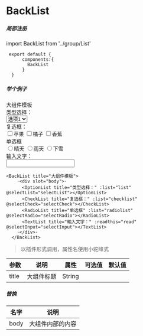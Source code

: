 # BackList

##### 局部注册


  
  <p>   
	import BackList from '../group/List'

	 export default {  
		  components:{  
			BackList  
		  }  
	  }
  </p>
  
  
  ##### 举个例子
<div class="example" style="width: 60%;">
<div class="stepGroup">
    <div class="stepTitle">
      <div class="titleDescript">大组件模板</div>
    </div>
    <div class="bodyContent">
      <div class="block" >
		<div class="block_left">
		<div>
		<i class="fa fa-calendar" aria-hidden="true" style="line-height: 24px;"></i>
		<div class="title_name">类型选择：</div>
		</div>
		</div>
		<div class="block_right">
		<div>
		<select class="block_select">
			<option value="1">选项1</option>
			<option value="1">选项2</option>
			<option value="1">选项3</option>
		</select>
		</div>
		</div>
		</div>
    </div>
	<div class="block">
  	<div class="block_left">
  		<div>
        <i class="fa fa-user title_i" aria-hidden="true"></i>
  			<div class="title_name">复选框：</div>
  		</div>
  	</div>
  	<div class="block_right">
      <span><input id="1" type="checkbox" value="1"><label>苹果</label></span>
	  <span><input id="2" type="checkbox" value="2"><label>橘子</label></span>
	  <span><input id="3" type="checkbox" value="3"><label>香蕉</label></span>
  	</div>
  </div>
  <div class="block" >
    <div class="block_left" style="max-width: 30%;">
	<i class="fa fa-user title_i" aria-hidden="true"></i>
        <div class="title_name">单选框</div>
    </div>
    <div class="block_right">
      <label>
        <span><input type="radio" name="radio" value="1">晴天</span>
		<span><input type="radio" name="radio" value="1">雨天</span>
		<span><input type="radio" name="radio" value="1">下雪</span>
      </label>
    </div>
  </div>
  <div class="block" >
		<div class="block_left">
      <div>
        <i class="fa fa-user title_i" aria-hidden="true"></i>
			  <div class="title_name">输入文字：</div>
      </div>
    </div>
    <div class="block_right">
      <input class="block_input" type="text">
    </div>
  </div>
</div>
</div>
	 
	<BackList title="大组件模板">
        ·<div slot="body">·
          <OptionList title="类型选择：" :list="list" @selectList="selectList"></OptionList>
          <CheckList title="复选框：" :list="checklist" @selectCheck="selectCheck"></CheckList>
          <RadioList title="单选框" :list="radiolist" @selectRadio="selectRadio"></RadioList>
          <TextList title="輸入文字：" :readthis="read" @selectInput="selectInput"></TextList>
        ·</div>·
      </BackList>
> 以插件形式调用，属性名使用小驼峰式

| 参数 | 说明 | 属性 | 可选值 | 默认值 |
| ------ | ------ | ------ | ------ | ------ |
| title | 大组件标题 | String |  |  |

  ##### 替换
  | 名字 | 说明 |
| ------ | ------ |
| body | 大组件内部的内容 |



